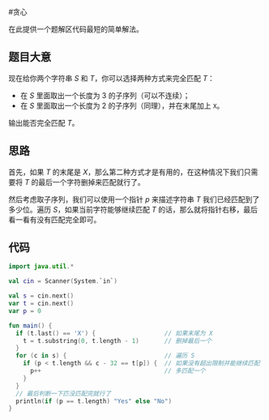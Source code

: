#贪心

在此提供一个题解区代码最短的简单解法。

## 题目大意

现在给你两个字符串 $S$ 和 $T$，你可以选择两种方式来完全匹配 $T$：

- 在 $S$ 里面取出一个长度为 $3$ 的子序列（可以不连续）；
- 在 $S$ 里面取出一个长度为 $2$ 的子序列（同理），并在末尾加上 `X`。

输出能否完全匹配 $T$。

## 思路

首先，如果 $T$ 的末尾是 $X$，那么第二种方式才是有用的，在这种情况下我们只需要将 $T$ 的最后一个字符删掉来匹配就行了。

然后考虑取子序列，我们可以使用一个指针 $p$ 来描述字符串 $T$ 我们已经匹配到了多少位。遍历 $S$，如果当前字符能够继续匹配 $T$ 的话，那么就将指针右移，最后看一看有没有匹配完全即可。

## 代码

```kotlin
import java.util.*

val cin = Scanner(System.`in`)

val s = cin.next()
var t = cin.next()
var p = 0

fun main() {
  if (t.last() == 'X') {                   // 如果末尾为 X
    t = t.substring(0, t.length - 1)       // 删掉最后一个
  }
  for (c in s) {                           // 遍历 S
    if (p < t.length && c - 32 == t[p]) {  // 如果没有超出限制并能继续匹配
      p++                                  // 多匹配一个
    }
  }
  // 最后判断一下匹没匹配完就行了
  println(if (p == t.length) "Yes" else "No")
}
```